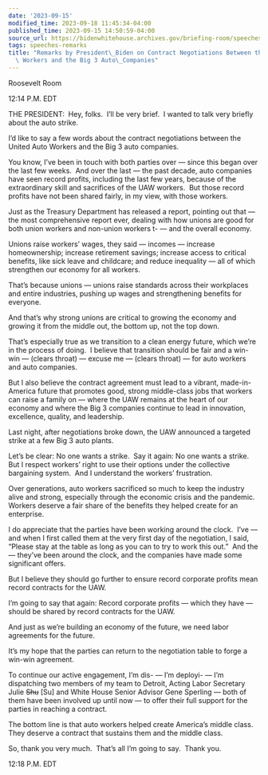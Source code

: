 ```yaml
---
date: '2023-09-15'
modified_time: 2023-09-18 11:45:34-04:00
published_time: 2023-09-15 14:50:59-04:00
source_url: https://bidenwhitehouse.archives.gov/briefing-room/speeches-remarks/2023/09/15/remarks-by-president-biden-on-contract-negotiations-between-the-united-auto-workers-and-the-big-3-auto-companies/
tags: speeches-remarks
title: "Remarks by President\_Biden on Contract Negotiations Between the United Auto\
  \ Workers and the Big 3 Auto\_Companies"
---
```

 
Roosevelt Room

12:14 P.M. EDT

THE PRESIDENT:  Hey, folks.  I’ll be very brief.  I wanted to talk very
briefly about the auto strike.  
  
I’d like to say a few words about the contract negotiations between the
United Auto Workers and the Big 3 auto companies.  
  
You know, I’ve been in touch with both parties over — since this began
over the last few weeks.  And over the last — the past decade, auto
companies have seen record profits, including the last few years,
because of the extraordinary skill and sacrifices of the UAW workers. 
But those record profits have not been shared fairly, in my view, with
those workers.   
  
Just as the Treasury Department has released a report, pointing out that
— the most comprehensive report ever, dealing with how unions are good
for both union workers and non-union workers t- — and the overall
economy.   
  
Unions raise workers’ wages, they said — incomes — increase
homeownership; increase retirement savings; increase access to critical
benefits, like sick leave and childcare; and reduce inequality — all of
which strengthen our economy for all workers.    
  
That’s because unions — unions raise standards across their workplaces
and entire industries, pushing up wages and strengthening benefits for
everyone.   
  
And that’s why strong unions are critical to growing the economy and
growing it from the middle out, the bottom up, not the top down.   
  
That’s especially true as we transition to a clean energy future, which
we’re in the process of doing.  I believe that transition should be fair
and a win-win — (clears throat) — excuse me — (clears throat) — for auto
workers and auto companies.  
  
But I also believe the contract agreement must lead to a vibrant,
made-in-America future that promotes good, strong middle-class jobs that
workers can raise a family on — where the UAW remains at the heart of
our economy and where the Big 3 companies continue to lead in
innovation, excellence, quality, and leadership.  
  
Last night, after negotiations broke down, the UAW announced a targeted
strike at a few Big 3 auto plants.  
  
Let’s be clear: No one wants a strike.  Say it again: No one wants a
strike.  But I respect workers’ right to use their options under the
collective bargaining system.  And I understand the workers’
frustration.   
  
Over generations, auto workers sacrificed so much to keep the industry
alive and strong, especially through the economic crisis and the
pandemic.  Workers deserve a fair share of the benefits they helped
create for an enterprise.   
  
I do appreciate that the parties have been working around the clock. 
I’ve — and when I first called them at the very first day of the
negotiation, I said, “Please stay at the table as long as you can to try
to work this out.”  And the — they’ve been around the clock, and the
companies have made some significant offers.   
  
But I believe they should go further to ensure record corporate profits
mean record contracts for the UAW. 

I’m going to say that again: Record corporate profits — which they have
— should be shared by record contracts for the UAW.   
  
And just as we’re building an economy of the future, we need labor
agreements for the future.   
  
It’s my hope that the parties can return to the negotiation table to
forge a win-win agreement.   
  
To continue our active engagement, I’m dis- — I’m deployi- — I’m
dispatching two members of my team to Detroit, Acting Labor Secretary
Julie <s>Shu</s> \[Su\] and White House Senior Advisor Gene Sperling —
both of them have been involved up until now — to offer their full
support for the parties in reaching a contract.   
  
The bottom line is that auto workers helped create America’s middle
class.  They deserve a contract that sustains them and the middle
class.   
  
So, thank you very much.  That’s all I’m going to say.  Thank you.   
  
12:18 P.M. EDT  
